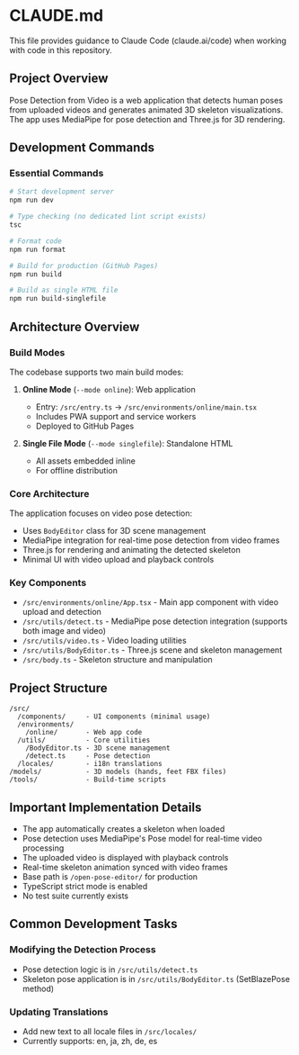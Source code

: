 # CLAUDE.md

This file provides guidance to Claude Code (claude.ai/code) when working with code in this repository.

## Project Overview

Pose Detection from Video is a web application that detects human poses from uploaded videos and generates animated 3D skeleton visualizations. The app uses MediaPipe for pose detection and Three.js for 3D rendering.

## Development Commands

### Essential Commands
```bash
# Start development server
npm run dev

# Type checking (no dedicated lint script exists)
tsc

# Format code
npm run format

# Build for production (GitHub Pages)
npm run build

# Build as single HTML file
npm run build-singlefile
```

## Architecture Overview

### Build Modes

The codebase supports two main build modes:

1. **Online Mode** (`--mode online`): Web application
   - Entry: `/src/entry.ts` → `/src/environments/online/main.tsx`
   - Includes PWA support and service workers
   - Deployed to GitHub Pages

2. **Single File Mode** (`--mode singlefile`): Standalone HTML
   - All assets embedded inline
   - For offline distribution

### Core Architecture

The application focuses on video pose detection:
- Uses `BodyEditor` class for 3D scene management
- MediaPipe integration for real-time pose detection from video frames
- Three.js for rendering and animating the detected skeleton
- Minimal UI with video upload and playback controls

### Key Components

- `/src/environments/online/App.tsx` - Main app component with video upload and detection
- `/src/utils/detect.ts` - MediaPipe pose detection integration (supports both image and video)
- `/src/utils/video.ts` - Video loading utilities
- `/src/utils/BodyEditor.ts` - Three.js scene and skeleton management
- `/src/body.ts` - Skeleton structure and manipulation

## Project Structure

```
/src/
  /components/     - UI components (minimal usage)
  /environments/   
    /online/       - Web app code
  /utils/          - Core utilities
    /BodyEditor.ts - 3D scene management
    /detect.ts     - Pose detection
  /locales/        - i18n translations
/models/           - 3D models (hands, feet FBX files)
/tools/            - Build-time scripts
```

## Important Implementation Details

- The app automatically creates a skeleton when loaded
- Pose detection uses MediaPipe's Pose model for real-time video processing
- The uploaded video is displayed with playback controls
- Real-time skeleton animation synced with video frames
- Base path is `/open-pose-editor/` for production
- TypeScript strict mode is enabled
- No test suite currently exists

## Common Development Tasks

### Modifying the Detection Process
- Pose detection logic is in `/src/utils/detect.ts`
- Skeleton pose application is in `/src/utils/BodyEditor.ts` (SetBlazePose method)

### Updating Translations
- Add new text to all locale files in `/src/locales/`
- Currently supports: en, ja, zh, de, es